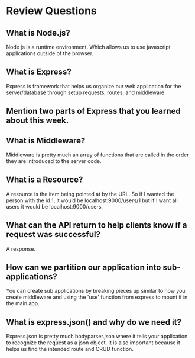 # Review Questions

## What is Node.js?
Node js is a runtime environment. Which allows us to use javascript applications outside of the browser.

## What is Express?
Express is framework that helps us organize our web application for the server/database through setup requests, routes, and middleware.

## Mention two parts of Express that you learned about this week.

## What is Middleware?
Middleware is pretty much an array of functions that are called in the order they are introduced to the server code.

## What is a Resource?
A resource is the item being pointed at by the URL. So if I wanted the person with the id 1, it would be localhost:9000/users/1 but if I want all users it would be localhost:9000/users.

## What can the API return to help clients know if a request was successful?
A response.

## How can we partition our application into sub-applications?
You can create sub applications by breaking pieces up similar to how you create middleware and using the 'use' function from express to mount it in the main app.

## What is express.json() and why do we need it?
Express.json is pretty much bodyparser.json where it tells your application to recognize the request as a json object. It is also important because it helps us find the intended route and CRUD function.
